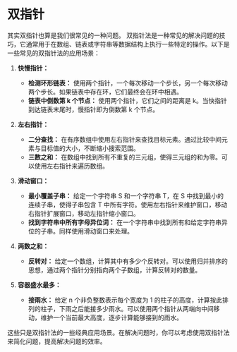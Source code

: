 # 双指针
其实双指针也算是我们很常见的一种问题。
双指针法是一种常见的解决问题的技巧，它通常用于在数组、链表或字符串等数据结构上执行一些特定的操作。以下是一些常见的双指针法的应用场景：

1. **快慢指针：**
   - **检测环形链表：** 使用两个指针，一个每次移动一个步长，另一个每次移动两个步长。如果链表中存在环，它们最终会在环中相遇。
   - **链表中倒数第 k 个节点：** 使用两个指针，它们之间的距离是 k。当快指针到达链表末尾时，慢指针即为倒数第 k 个节点。

2. **左右指针：**
   - **二分查找：** 在有序数组中使用左右指针来查找目标元素。通过比较中间元素与目标值的大小，不断缩小搜索范围。
   - **三数之和：** 在数组中找到所有不重复的三元组，使得三元组的和为零。可以使用左右指针来遍历数组。

3. **滑动窗口：**
   - **最小覆盖子串：** 给定一个字符串 S 和一个字符串 T，在 S 中找到最小的连续子串，使得子串包含 T 中所有字符。使用左右指针来维护窗口，移动右指针扩展窗口，移动左指针缩小窗口。
   - **找到字符串中所有字母异位词：** 在一个字符串中找到所有和给定字符串异位的子串。同样使用滑动窗口来处理。

4. **两数之和：**
   - **反转对：** 给定一个数组，计算其中有多少个反转对。可以使用归并排序的思想，通过两个指针分别指向两个子数组，计算反转对的数量。

5. **容器盛水最多：**
   - **接雨水：** 给定 n 个非负整数表示每个宽度为 1 的柱子的高度，计算按此排列的柱子，下雨之后能接多少雨水。可以使用两个指针从两端向中间移动，维护一个当前最大高度，逐步计算能够接到的雨水。

这些只是双指针法的一些经典应用场景。在解决问题时，你可以考虑使用双指针法来简化问题，提高解决问题的效率。